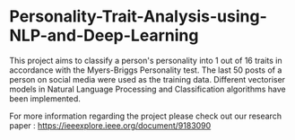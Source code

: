 # Personality-Trait-Analysis-using-NLP-and-Deep-Learning
This project aims to classify a person's personality into 1 out of 16 traits in accordance with the Myers-Briggs Personality test.
The last 50 posts of a person on social media were used as the training data.
Different vectoriser models in Natural Language Processing and Classification algorithms have been implemented.

For more information regarding the project please check out our research paper : https://ieeexplore.ieee.org/document/9183090
